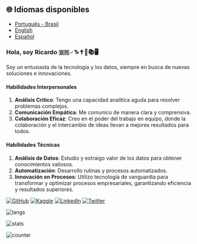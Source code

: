 ## 🌐 Idiomas disponibles

- [Português - Brasil](../README.md)
- [English](README.en.md)
- [Español](README.es.md)

### Hola, soy Ricardo :brazil::male_sign::capricorn::latin_cross::memo::books::desktop_computer:

Soy un entusiasta de la tecnología y los datos, siempre en busca de nuevas soluciones e innovaciones.

#### Habilidades Interpersonales
1. **Análisis Crítico**: Tengo una capacidad analítica aguda para resolver problemas complejos.
1. **Comunicación Empática**: Me comunico de manera clara y comprensiva.
1. **Colaboración Eficaz**: Creo en el poder del trabajo en equipo, donde la colaboración y el intercambio de ideas llevan a mejores resultados para todos.

#### Habilidades Técnicas
1. **Análisis de Datos**: Estudio y extraigo valor de los datos para obtener conocimientos valiosos.
1. **Automatización**: Desarrollo rutinas y procesos automatizados.
1. **Innovación en Procesos**: Utilizo tecnología de vanguardia para transformar y optimizar procesos empresariales, garantizando eficiencia y resultados superiores.


[![GitHub](https://img.shields.io/badge/github-%23121011.svg?style=for-the-badge&logo=github&logoColor=white)](https://github.com/FerrerasRP/) [![Kaggle](https://img.shields.io/badge/Kaggle-035a7d?style=for-the-badge&logo=kaggle&logoColor=white)](https://www.kaggle.com/rferreras) [![LinkedIn](https://img.shields.io/badge/linkedin-%230077B5.svg?style=for-the-badge&logo=linkedin&logoColor=white)](http://www.linkedin.com/in/ricardoferreras) [![Twitter](https://img.shields.io/badge/Twitter-%231DA1F2.svg?style=for-the-badge&logo=Twitter&logoColor=white)](http://twitter.com/ricardoferreras)

![langs](https://github-readme-stats.vercel.app/api/top-langs/?username=FerrerasRP&exclude_repo=dotfiles&langs_count=8&layout=compact&theme=material-palenight&locale=es)

![stats](https://github-readme-stats.vercel.app/api?username=FerrerasRP&theme=material-palenight&rank_icon=github&locale=es)

![counter](https://komarev.com/ghpvc/?username=FerrerasRP&style=flat-square)
